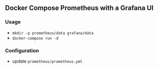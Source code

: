 ## Docker Compose Prometheus with a Grafana UI


### Usage
* `mkdir -p prometheus/data grafana/data`
* `docker-compose run -d`


### Configuration
* update `prometheus/prometheus.yml`
